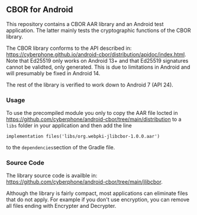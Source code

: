 ## CBOR for Android
This repository contains a CBOR AAR library and an Android test application.
The latter mainly tests the cryptographic functions of the CBOR library.

The CBOR library conforms to the API described in:
https://cyberphone.github.io/android-cbor/distribution/apidoc/index.html.
Note that Ed25519 only works on Android 13+ and that Ed25519 signatures
cannot be validted, only generated.  This is due to limitations in Android
and will presumably be fixed in Android 14.

The rest of the library is verified to work down to Android 7 (API 24).

### Usage
To use the precompiled module you only to copy the AAR
file locted in 
https://github.com/cyberphone/android-cbor/tree/main/distribution
to a ```libs``` folder in your application and then add the line
```code
implementation files('libs/org.webpki-jlibcbor-1.0.0.aar')
```
to the ```dependencies```section of the Gradle file.
 
 ### Source Code
The library source code is availble in:
https://github.com/cyberphone/android-cbor/tree/main/jlibcbor.

Although the library is fairly compact, most applications can eliminate files that do not apply.
For example if you don't use encryption, you can remove all files ending with Encrypter and Decrypter.
